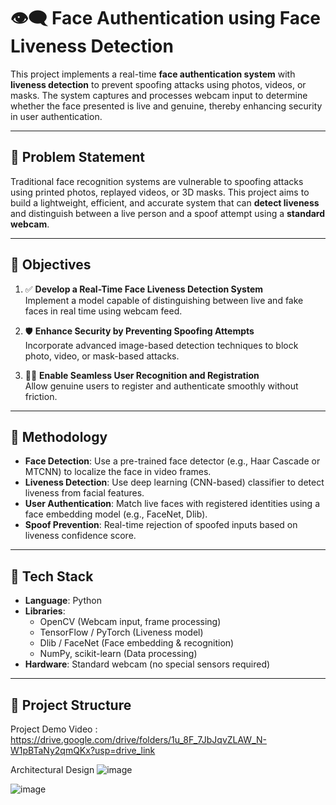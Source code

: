 # 👁️‍🗨️ Face Authentication using Face Liveness Detection

This project implements a real-time **face authentication system** with **liveness detection** to prevent spoofing attacks using photos, videos, or masks. The system captures and processes webcam input to determine whether the face presented is live and genuine, thereby enhancing security in user authentication.

---

## 🧩 Problem Statement

Traditional face recognition systems are vulnerable to spoofing attacks using printed photos, replayed videos, or 3D masks. This project aims to build a lightweight, efficient, and accurate system that can **detect liveness** and distinguish between a live person and a spoof attempt using a **standard webcam**.

---

## 🎯 Objectives

1. ✅ **Develop a Real-Time Face Liveness Detection System**  
   Implement a model capable of distinguishing between live and fake faces in real time using webcam feed.

2. 🛡️ **Enhance Security by Preventing Spoofing Attempts**  
   Incorporate advanced image-based detection techniques to block photo, video, or mask-based attacks.

3. 🙋‍♂️ **Enable Seamless User Recognition and Registration**  
   Allow genuine users to register and authenticate smoothly without friction.

---

## 🧪 Methodology

- **Face Detection**: Use a pre-trained face detector (e.g., Haar Cascade or MTCNN) to localize the face in video frames.
- **Liveness Detection**: Use deep learning (CNN-based) classifier to detect liveness from facial features.
- **User Authentication**: Match live faces with registered identities using a face embedding model (e.g., FaceNet, Dlib).
- **Spoof Prevention**: Real-time rejection of spoofed inputs based on liveness confidence score.

---

## 🧰 Tech Stack

- **Language**: Python
- **Libraries**:
  - OpenCV (Webcam input, frame processing)
  - TensorFlow / PyTorch (Liveness model)
  - Dlib / FaceNet (Face embedding & recognition)
  - NumPy, scikit-learn (Data processing)
- **Hardware**: Standard webcam (no special sensors required)

---

## 📁 Project Structure



Project Demo Video : https://drive.google.com/drive/folders/1u_8F_7JbJqvZLAW_N-W1pBTaNy2qmQKx?usp=drive_link

Architectural Design
![image](https://github.com/user-attachments/assets/6681bae2-70be-4a42-bded-52396373f57d)

![image](https://github.com/user-attachments/assets/50b4451f-c7e1-4829-a998-5d9b4d407ff5)

